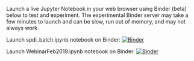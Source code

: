 Launch a live Jupyter Notebook in your web browser using Binder (beta) below to test and experiment.  The experimental Binder server may take a few minutes to launch and can be slow, run out of memory, and may not always work.

Launch spdi_batch.ipynb notebook on Binder: [![Binder](https://mybinder.org/badge_logo.svg)](https://mybinder.org/v2/gh/ncbi/dbsnp/master?filepath=%2Ftutorials%2FVariation%20Services%2FJupyter_Notebook%2Fspdi_batch.ipynb)

Launch WebinarFeb2019.ipynb notebook on Binder: [![Binder](https://mybinder.org/badge_logo.svg)](https://mybinder.org/v2/gh/ncbi/dbsnp/master?filepath=tutorials%2FVariation%20Services%2FJupyter_Notebook%2FWebinarFeb2019.ipynb)

 
